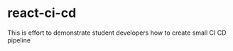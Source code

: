 # react-ci-cd
This is effort to demonstrate student developers how to create small  CI CD pipeline 
